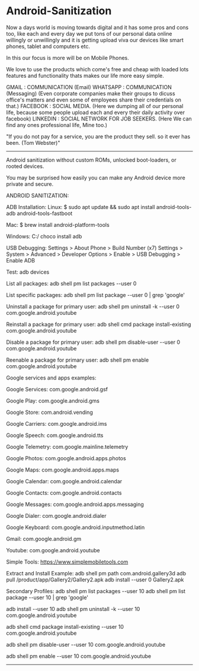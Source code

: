 # Android-Sanitization

Now a days world is moving towards digital and it has some pros and cons too, like each and every day we put tons of our personal data online willingly or unwillingly and it is getting upload viva our devices like smart phones, tablet and computers etc.

In this our focus is more will be on Mobile Phones. 

We love to use the products which come's free and cheap with loaded lots features and functionality thats makes our life more easy simple.

GMAIL : COMMUNICATION (Email)
WHATSAPP : COMMUNICATION (Messaging) (Even corporate companies make their groups to dicuss office's matters and even some of employees share their credentials on that.)
FACEBOOK : SOCIAL MEDIA. (Here we dumping all of our personal life, because some people upload each and every their daily activity over facebook)
LINKEDIN : SOCIAL NETWORK FOR JOB SEEKERS. (Here We can find any ones professional life, Mine too.)

"If you do not pay for a service, you are the product they sell. so it ever has been. 
                                                                        (Tom Webster)"




******************************************************************************************************************************************************************

Android sanitization without custom ROMs, unlocked boot-loaders, or rooted devices.

You may be surprised how easily you can make any Android device more private and secure. 

ANDROID SANITIZATION:

ADB Installation: Linux: $ sudo apt update && sudo apt install android-tools-adb android-tools-fastboot 

Mac: $ brew install android-platform-tools 

Windows: C:/ choco install adb 

USB Debugging: Settings > About Phone > Build Number (x7) Settings > System > Advanced > Developer Options > Enable > USB Debugging > Enable ADB 

Test: adb devices 

List all packages: adb shell pm list packages --user 0

List specific packages: adb shell pm list package --user 0 | grep 'google'

Uninstall a package for primary user: adb shell pm uninstall -k --user 0 com.google.android.youtube 

Reinstall a package for primary user: adb shell cmd package install-existing com.google.android.youtube 

Disable a package for primary user: adb shell pm disable-user --user 0 com.google.android.youtube 

Reenable a package for primary user: adb shell pm enable com.google.android.youtube 

Google services and apps examples: 

Google Services: com.google.android.gsf 

Google Play: com.google.android.gms 

Google Store: com.android.vending 

Google Carriers: com.google.android.ims 

Google Speech: com.google.android.tts 

Google Telemetry: com.google.mainline.telemetry 

Google Photos: com.google.android.apps.photos 

Google Maps: com.google.android.apps.maps 

Google Calendar: com.google.android.calendar 

Google Contacts: com.google.android.contacts 

Google Messages: com.google.android.apps.messaging 

Google Dialer: com.google.android.dialer 

Google Keyboard: com.google.android.inputmethod.latin 

Gmail: com.google.android.gm 

Youtube: com.google.android.youtube 

Simple Tools: https://www.simplemobiletools.com 

Extract and Install Example: adb shell pm path com.android.gallery3d adb pull /product/app/Gallery2/Gallery2.apk adb install --user 0 Gallery2.apk 

Secondary Profiles: adb shell pm list packages --user 10 adb shell pm list package --user 10 | grep 'google' 

adb install --user 10 adb shell pm uninstall -k --user 10 com.google.android.youtube 

adb shell cmd package install-existing --user 10 com.google.android.youtube 

adb shell pm disable-user --user 10 com.google.android.youtube 

adb shell pm enable --user 10 com.google.android.youtube 

******************************************************************************************************************************************************************
